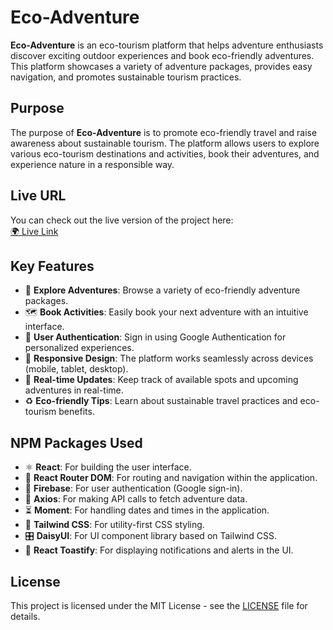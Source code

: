 # Eco-Adventure

**Eco-Adventure** is an eco-tourism platform that helps adventure enthusiasts discover exciting outdoor experiences and book eco-friendly adventures. This platform showcases a variety of adventure packages, provides easy navigation, and promotes sustainable tourism practices.

## Purpose
The purpose of **Eco-Adventure** is to promote eco-friendly travel and raise awareness about sustainable tourism. The platform allows users to explore various eco-tourism destinations and activities, book their adventures, and experience nature in a responsible way.

## Live URL
You can check out the live version of the project here:  
<a href="https://movie-portal-f7a8b.web.app/" target="_blank">🌍 Live Link</a>

## Key Features
- 🌲 **Explore Adventures**: Browse a variety of eco-friendly adventure packages.
- 🗺️ **Book Activities**: Easily book your next adventure with an intuitive interface.
- 🔐 **User Authentication**: Sign in using Google Authentication for personalized experiences.
- 📱 **Responsive Design**: The platform works seamlessly across devices (mobile, tablet, desktop).
- 🔄 **Real-time Updates**: Keep track of available spots and upcoming adventures in real-time.
- ♻️ **Eco-friendly Tips**: Learn about sustainable travel practices and eco-tourism benefits.

## NPM Packages Used
- ⚛️ **React**: For building the user interface.
- 🔗 **React Router DOM**: For routing and navigation within the application.
- 🔑 **Firebase**: For user authentication (Google sign-in).
- 📡 **Axios**: For making API calls to fetch adventure data.
- ⏳ **Moment**: For handling dates and times in the application.
- 🎨 **Tailwind CSS**: For utility-first CSS styling.
- 🎛️ **DaisyUI**: For UI component library based on Tailwind CSS.
- 📢 **React Toastify**: For displaying notifications and alerts in the UI.

## License
This project is licensed under the MIT License - see the [LICENSE](LICENSE) file for details.